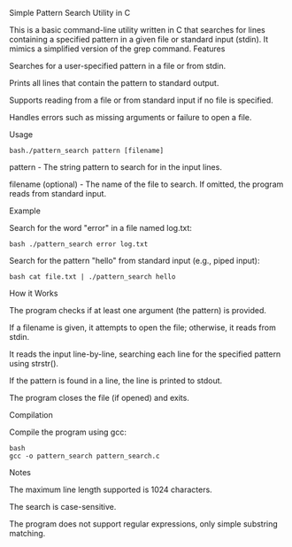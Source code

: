 Simple Pattern Search Utility in C

This is a basic command-line utility written in C that searches for lines containing a specified pattern in a given file or standard input (stdin). It mimics a simplified version of the grep command.
Features

Searches for a user-specified pattern in a file or from stdin.

Prints all lines that contain the pattern to standard output.

Supports reading from a file or from standard input if no file is specified.

Handles errors such as missing arguments or failure to open a file.

Usage

    bash./pattern_search pattern [filename]

pattern - The string pattern to search for in the input lines.

filename (optional) - The name of the file to search. If omitted, the program reads from standard input.

Example

Search for the word "error" in a file named log.txt:

    bash ./pattern_search error log.txt

Search for the pattern "hello" from standard input (e.g., piped input):

    bash cat file.txt | ./pattern_search hello

How it Works

The program checks if at least one argument (the pattern) is provided.

If a filename is given, it attempts to open the file; otherwise, it reads from stdin.

It reads the input line-by-line, searching each line for the specified pattern using strstr().

If the pattern is found in a line, the line is printed to stdout.

The program closes the file (if opened) and exits.

Compilation

Compile the program using gcc:

    bash
    gcc -o pattern_search pattern_search.c

Notes

The maximum line length supported is 1024 characters.

The search is case-sensitive.

The program does not support regular expressions, only simple substring matching.
